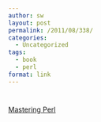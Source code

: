 ```yaml
---
author: sw
layout: post
permalink: /2011/08/338/
categories:
  - Uncategorized
tags:
  - book
  - perl
format: link
---
```

# 

[Mastering Perl][1]

 [1]: http://www252.pair.com/comdog/mastering_perl/
